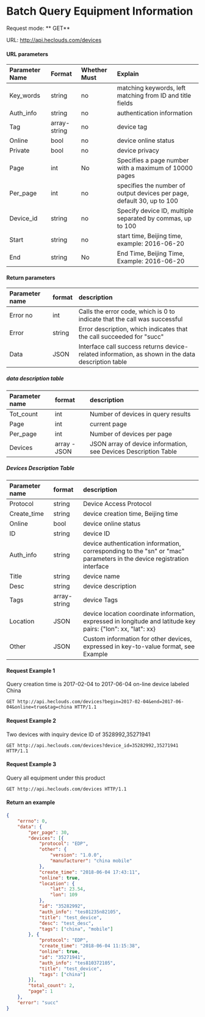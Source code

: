 # Batch Query Equipment Information
Request mode: ** GET**

URL: http://api.heclouds.com/devices

#### URL parameters
Parameter Name | Format | Whether Must | Explain
:- | :- | :- | :- 
Key_words | string | no | matching keywords, left matching from ID and title fields
Auth_info | string | no | authentication information
Tag | array-string | no | device tag
Online | bool | no | device online status
Private | bool | no | device privacy
Page | int | No | Specifies a page number with a maximum of 10000 pages
Per_page | int | no | specifies the number of output devices per page, default 30, up to 100
Device_id | string | no | Specify device ID, multiple separated by commas, up to 100
Start | string | no | start time, Beijing time, example: 2016-06-20
End | string | No | End Time, Beijing Time, Example: 2016-06-20


#### Return parameters
Parameter name | format | description
:- | :- | :- 
Error no | int | Calls the error code, which is 0 to indicate that the call was successful
Error | string | Error description, which indicates that the call succeeded for "succ"
Data | JSON | Interface call success returns device-related information, as shown in the data description table

##### data description table
Parameter name | format | description
:- | :- | :- 
Tot_count | int | Number of devices in query results
Page | int | current page
Per_page | int | Number of devices per page
Devices | array - JSON | JSON array of device information, see Devices Description Table

##### Devices Description Table
Parameter name | format | description
:- | :- | :- 
Protocol | string | Device Access Protocol
Create_time | string | device creation time, Beijing time
Online | bool | device online status
ID | string | device ID
Auth_info | string | device authentication information, corresponding to the "sn" or "mac" parameters in the device registration interface
Title | string | device name
Desc | string | device description
Tags | array-string | device Tags
Location | JSON | device location coordinate information, expressed in longitude and latitude key pairs: {"lon": xx, "lat": xx}
Other | JSON | Custom information for other devices, expressed in key-to-value format, see Example


#### Request Example 1
Query creation time is 2017-02-04 to 2017-06-04 on-line device labeled China
```text
GET http://api.heclouds.com/devices?begin=2017-02-04&end=2017-06-04&online=true&tag=china HTTP/1.1
```

#### Request Example 2
Two devices with inquiry device ID of 3528992,35271941
```text
GET http://api.heclouds.com/devices?device_id=35282992,35271941 HTTP/1.1
```

#### Request Example 3
Query all equipment under this product
```text
GET http://api.heclouds.com/devices HTTP/1.1
```

#### Return an example
```json
{
    "errno": 0,
    "data": {
        "per_page": 30,
        "devices": [{
            "protocol": "EDP",
            "other": {
                "version": "1.0.0",
                "manufacturer": "china mobile"
            },
            "create_time": "2018-06-04 17:43:11",
            "online": true,
            "location": {
                "lat": 23.54,
                "lon": 109
            },
            "id": "35282992",
            "auth_info": "tes01235n82105",
            "title": "test_device",
            "desc": "test_desc",
            "tags": ["china", "mobile"]
        }, {
            "protocol": "EDP",
            "create_time": "2018-06-04 11:15:38",
            "online": true,
            "id": "35271941",
            "auth_info": "tes810372105",
            "title": "test_device",
            "tags": ["china"]
        }],
        "total_count": 2,
        "page": 1
    },
    "error": "succ"
}
```